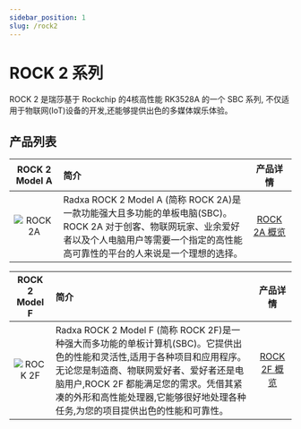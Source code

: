 ```yaml
---
sidebar_position: 1
slug: /rock2
---
```


# ROCK 2 系列

ROCK 2 是瑞莎基于 Rockchip 的4核高性能 RK3528A 的一个 SBC 系列, 不仅适用于物联网(IoT)设备的开发,还能够提供出色的多媒体娱乐体验。

## 产品列表

|               ROCK 2 Model A               | 简介                                                                                                                                                                                                  |                   产品详情                    |
| :----------------------------------------: | :---------------------------------------------------------------------------------------------------------------------------------------------------------------------------------------------------- | :-------------------------------------------: |
| ![ROCK 2A](/img/rock2a/ROCK-2A-comic.webp) | Radxa ROCK 2 Model A (简称 ROCK 2A)是一款功能强大且多功能的单板电脑(SBC)。<br/>ROCK 2A 对于创客、物联网玩家、业余爱好者以及个人电脑用户等需要一个指定的高性能高可靠性的平台的人来说是一个理想的选择。 | [ROCK 2A 概览](/rock2/rock2a/getting-started) |

|               ROCK 2 Model F               | 简介                                                                                                                                                                                                                                                                                             |                   产品详情                    |
| :----------------------------------------: | :----------------------------------------------------------------------------------------------------------------------------------------------------------------------------------------------------------------------------------------------------------------------------------------------- | :-------------------------------------------: |
| ![ROCK 2F](/img/rock2f/ROCK-2F-comic.webp) | Radxa ROCK 2 Model F (简称 ROCK 2F)是一种强大而多功能的单板计算机(SBC)。它提供出色的性能和灵活性,适用于各种项目和应用程序。无论您是制造商、物联网爱好者、爱好者还是电脑用户,ROCK 2F 都能满足您的需求。凭借其紧凑的外形和高性能处理器,它能够很好地处理各种任务,为您的项目提供出色的性能和可靠性。 | [ROCK 2F 概览](/rock2/rock2f/getting-started) |
